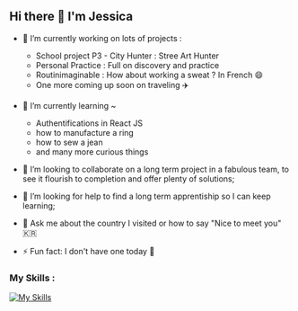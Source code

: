 ## Hi there 👋 I'm Jessica


- 🔭 I’m currently working on lots of projects :
    - School project P3 - City Hunter : Stree Art Hunter
    - Personal Practice : Full on discovery and practice
    - Routinimaginable : How about working a sweat ? In French 😄
    - One more coming up soon on traveling ✈️

- 🌱 I’m currently learning ~
    - Authentifications in React JS
    - how to manufacture a ring
    - how to sew a jean
    - and many more curious things
      
- 👯 I’m looking to collaborate on a long term project in a fabulous team, to see it flourish to completion and offer plenty of solutions;
- 🤔 I’m looking for help to find a long term apprentiship so I can keep learning;
  
- 💬 Ask me about the country I visited or how to say "Nice to meet you" 🇰🇷
  
- ⚡ Fun fact: I don't have one today 🫢


### My Skills :
[![My Skills](https://skillicons.dev/icons?i=ps,html,css,js,vscode,figma,git,github,nodejs,npm,react,ts,vite,express,postman,mysql,jest)](https://skillicons.dev)
